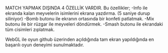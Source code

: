 MATCH YAPMAK DIŞINDA 4 ÖZELLİK VARDIR. Bu özellikler;
-Info ile ekranda kalan meyvelerin isimlerini ekrana yazdırma. (5 saniye durup siliniyor)
-Bomb butonu ile ekranın ortasında bir konfeti patlatmak.
-Mix butonu ile bir rüzgar ile meyveleri döndürmek.
-Smash butonu ile ekrandaki tüm cisimleri zıplatmak.

WebGL ile oyun github üzerinden açıldığında tam ekran yapıldığında en başarılı oyun deneyimi sunulmaktadır. 
